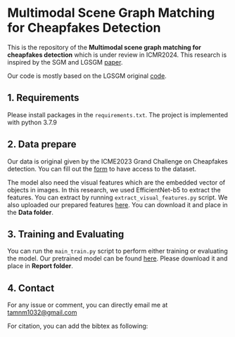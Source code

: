 # Multimodal Scene Graph Matching for Cheapfakes Detection

This is the repository of the **Multimodal scene graph matching for cheapfakes detection** which is under review in ICMR2024. This research is inspired by the SGM and LGSGM [paper](https://arxiv.org/abs/2106.02400).

Our code is mostly based on the LGSGM original [code](https://github.com/m2man/LGSGM).


## 1. Requirements
Please install packages in the ```requirements.txt```. The project is implemented with python 3.7.9

## 2. Data prepare
Our data is original given by the ICME2023 Grand Challenge on Cheapfakes detection. You can fill out the [form](https://forms.gle/jj7jLhF4b43KKxLZ7) to have access to the dataset.

The model also need the visual features which are the embedded vector of objects in images. In this research, we used EfficientNet-b5 to extract the features. You can extract by running ```extract_visual_features.py``` script. We also uploaded our prepared features [here](https://www.dropbox.com/scl/fo/b7vca83ei0mcqomdtijob/h?rlkey=f7h2470ezq6vz1xfict043d41&dl=0). You can download it and place in the **Data folder**.

## 3. Training and Evaluating
You can run the ```main_train.py``` script to perform either training or evaluating the model. Our pretrained model can be found [here](https://drive.google.com/drive/folders/100t_GxbhycwfQO82cz-7Xfkn8_t69_Vz?usp=sharing). Please download it and place in **Report folder**.

## 4. Contact
For any issue or comment, you can directly email me at tamnm1032@gmail.com

For citation, you can add the bibtex as following:
